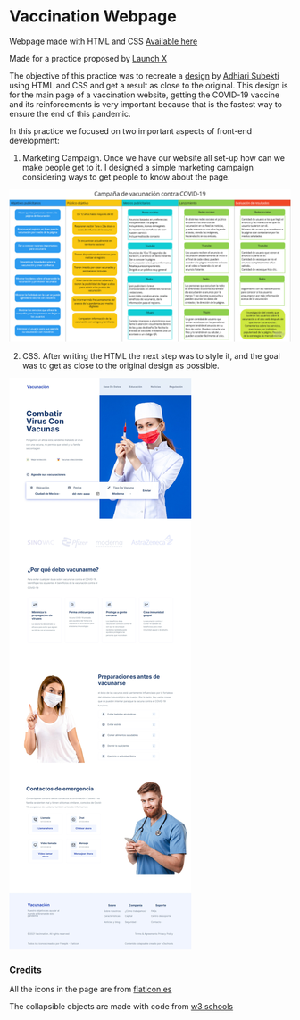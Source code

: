 # Vaccination Webpage
Webpage made with HTML and CSS
[Available here](https://ricardojcruz.github.io/vaccination-webpage/)

Made for a practice proposed by [Launch X](https://github.com/LaunchX-InnovaccionVirtual)

The objective of this practice was to recreate a [design](./landingVacunaci%C3%B3n.png) by [Adhiari Subekti](https://dribbble.com/Adhiari_is) using HTML and CSS and get a result as close to the original. This design is for the main page of a vaccination website, getting the COVID-19 vaccine and its reinforcements is very important because that is the fastest way to ensure the end of this pandemic.

In this practice we focused on two important aspects of front-end development:

  1. Marketing Campaign. Once we have our website all set-up how can we make people get to it. I designed a simple marketing campaign considering ways to get        people to know about the page.

![marketing-campaign](./docs/campaign.png)

  2. CSS. After writing the HTML the next step was to style it, and the goal was to get as close to the original design as possible.

![web-page final result](./docs/webpage.jpeg)

### Credits

All the icons in the page are from [flaticon.es](https://www.flaticon.es/)

The collapsible objects are made with code from [w3 schools](https://www.w3schools.com/)
